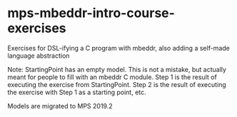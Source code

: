 mps-mbeddr-intro-course-exercises
=================================

Exercises for DSL-ifying a C program with mbeddr, also adding a self-made language abstraction

Note: StartingPoint has an empty model. This is not a mistake, but actually meant for people to fill with an mbeddr C module. Step 1 is the result of executing the exercise from StartingPoint. Step 2 is the result of executing the exercise with Step 1 as a starting point, etc.

Models are migrated to MPS 2019.2
